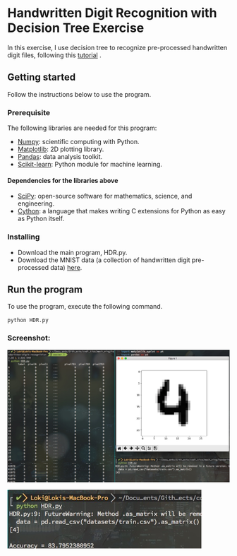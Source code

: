 # Handwritten Digit Recognition with Decision Tree Exercise
In this exercise, I use decision tree to recognize pre-processed handwritten digit files, following this [tutorial](https://www.youtube.com/watch?v=aZsZrkIgan0) .

## Getting started
Follow the instructions below to use the program.

### Prerequisite
The following libraries are needed for this program:
- [Numpy](https://github.com/numpy/numpy): scientific computing with Python.
- [Matplotlib](https://github.com/matplotlib/matplotlib): 2D plotting library.
- [Pandas](https://github.com/pandas-dev/pandas): data analysis toolkit.
- [Scikit-learn](https://github.com/scikit-learn/scikit-learn): Python module for machine learning.

#### Dependencies for the libraries above
- [SciPy](https://github.com/scipy/scipy): open-source software for mathematics, science, and engineering.
- [Cython](https://github.com/cython/cython): a language that makes writing C extensions for Python as easy as Python itself.

### Installing
- Download the main program, HDR.py.
- Download the MNIST data (a collection of handwritten digit pre-processed data) [here](https://www.kaggle.com/c/digit-recognizer/data).

## Run the program
To use the program, execute the following command.
```
python HDR.py
```

### Screenshot:
![screenshot](imgs/screenshot-1.jpg "screenshot")

![screenshot](imgs/screenshot-2.jpg "screenshot")
